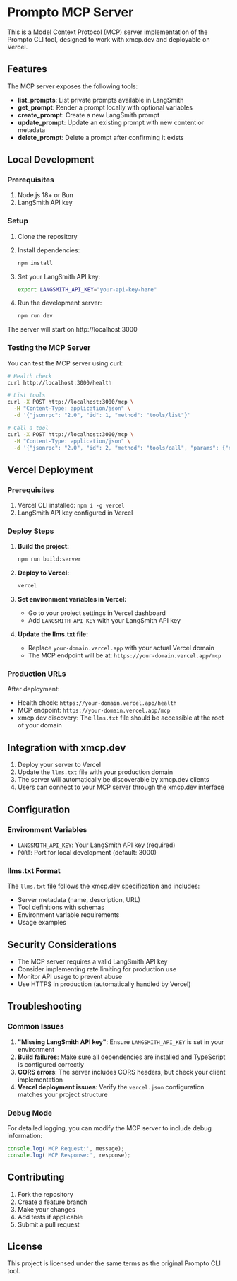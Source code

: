 # Prompto MCP Server

This is a Model Context Protocol (MCP) server implementation of the Prompto CLI tool, designed to work with xmcp.dev and deployable on Vercel.

## Features

The MCP server exposes the following tools:

- **list_prompts**: List private prompts available in LangSmith
- **get_prompt**: Render a prompt locally with optional variables
- **create_prompt**: Create a new LangSmith prompt
- **update_prompt**: Update an existing prompt with new content or metadata
- **delete_prompt**: Delete a prompt after confirming it exists

## Local Development

### Prerequisites

1. Node.js 18+ or Bun
2. LangSmith API key

### Setup

1. Clone the repository
2. Install dependencies:
   ```bash
   npm install
   ```

3. Set your LangSmith API key:
   ```bash
   export LANGSMITH_API_KEY="your-api-key-here"
   ```

4. Run the development server:
   ```bash
   npm run dev
   ```

The server will start on http://localhost:3000

### Testing the MCP Server

You can test the MCP server using curl:

```bash
# Health check
curl http://localhost:3000/health

# List tools
curl -X POST http://localhost:3000/mcp \
  -H "Content-Type: application/json" \
  -d '{"jsonrpc": "2.0", "id": 1, "method": "tools/list"}'

# Call a tool
curl -X POST http://localhost:3000/mcp \
  -H "Content-Type: application/json" \
  -d '{"jsonrpc": "2.0", "id": 2, "method": "tools/call", "params": {"name": "list_prompts"}}'
```

## Vercel Deployment

### Prerequisites

1. Vercel CLI installed: `npm i -g vercel`
2. LangSmith API key configured in Vercel

### Deploy Steps

1. **Build the project:**
   ```bash
   npm run build:server
   ```

2. **Deploy to Vercel:**
   ```bash
   vercel
   ```

3. **Set environment variables in Vercel:**
   - Go to your project settings in Vercel dashboard
   - Add `LANGSMITH_API_KEY` with your LangSmith API key

4. **Update the llms.txt file:**
   - Replace `your-domain.vercel.app` with your actual Vercel domain
   - The MCP endpoint will be at: `https://your-domain.vercel.app/mcp`

### Production URLs

After deployment:
- Health check: `https://your-domain.vercel.app/health`
- MCP endpoint: `https://your-domain.vercel.app/mcp`
- xmcp.dev discovery: The `llms.txt` file should be accessible at the root of your domain

## Integration with xmcp.dev

1. Deploy your server to Vercel
2. Update the `llms.txt` file with your production domain
3. The server will automatically be discoverable by xmcp.dev clients
4. Users can connect to your MCP server through the xmcp.dev interface

## Configuration

### Environment Variables

- `LANGSMITH_API_KEY`: Your LangSmith API key (required)
- `PORT`: Port for local development (default: 3000)

### llms.txt Format

The `llms.txt` file follows the xmcp.dev specification and includes:
- Server metadata (name, description, URL)
- Tool definitions with schemas
- Environment variable requirements
- Usage examples

## Security Considerations

- The MCP server requires a valid LangSmith API key
- Consider implementing rate limiting for production use
- Monitor API usage to prevent abuse
- Use HTTPS in production (automatically handled by Vercel)

## Troubleshooting

### Common Issues

1. **"Missing LangSmith API key"**: Ensure `LANGSMITH_API_KEY` is set in your environment
2. **Build failures**: Make sure all dependencies are installed and TypeScript is configured correctly
3. **CORS errors**: The server includes CORS headers, but check your client implementation
4. **Vercel deployment issues**: Verify the `vercel.json` configuration matches your project structure

### Debug Mode

For detailed logging, you can modify the MCP server to include debug information:

```typescript
console.log('MCP Request:', message);
console.log('MCP Response:', response);
```

## Contributing

1. Fork the repository
2. Create a feature branch
3. Make your changes
4. Add tests if applicable
5. Submit a pull request

## License

This project is licensed under the same terms as the original Prompto CLI tool.